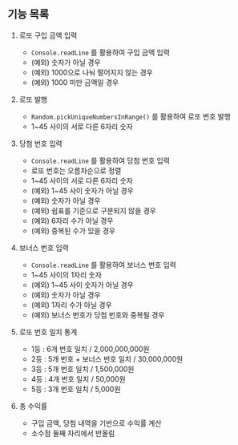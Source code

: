 ## 기능 목록

1. 로또 구입 금액 입력
   - `Console.readLine` 를 활용하여 구입 금액 입력
   - (예외) 숫자가 아닐 경우
   - (예외) 1000으로 나눠 떨어지지 않는 경우
   - (예외) 1000 미만 금액일 경우

2. 로또 발행
   - `Random.pickUniqueNumbersInRange()` 를 활용하여 로또 번호 발행
   - 1~45 사이의 서로 다른 6자리 숫자

3. 당첨 번호 입력
   - `Console.readLine` 를 활용하여 당첨 번호 입력
   - 로또 번호는 오름차순으로 정렬
   - 1~45 사이의 서로 다른 6자리 숫자
   - (예외) 1~45 사이 숫자가 아닐 경우
   - (예외) 숫자가 아닐 경우
   - (예외) 쉼표를 기준으로 구분되지 않을 경우
   - (예외) 6자리 수가 아닐 경우
   - (예외) 중복된 수가 있을 경우

4. 보너스 번호 입력
   - `Console.readLine` 를 활용하여 보너스 번호 입력
   - 1~45 사이의 1자리 숫자
   - (예외) 1~45 사이 숫자가 아닐 경우
   - (예외) 숫자가 아닐 경우
   - (예외) 1자리 수가 아닐 경우
   - (예외) 보너스 번호가 당첨 번호와 중복될 경우

5. 로또 번호 일치 통계
   - 1등 : 6개 번호 일치 / 2,000,000,000원
   - 2등 : 5개 번호 + 보너스 번호 일치 / 30,000,000원
   - 3등 : 5개 번호 일치 / 1,500,000원
   - 4등 : 4개 번호 일치 / 50,000원
   - 5등 : 3개 번호 일치 / 5,000원

6. 총 수익률
   - 구입 금액, 당첨 내역을 기반으로 수익률 계산
   - 소수점 둘째 자리에서 반올림
